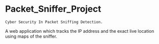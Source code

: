 # Packet_Sniffer_Project
	Cyber Security In Packet Sniffing Detection.
 A web application which tracks the IP address and the
exact live location using maps of the sniffer.
